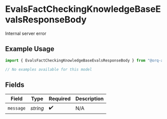 # EvalsFactCheckingKnowledgeBaseEvalsResponseBody

Internal server error

## Example Usage

```typescript
import { EvalsFactCheckingKnowledgeBaseEvalsResponseBody } from "@orq-ai/node/models/errors";

// No examples available for this model
```

## Fields

| Field              | Type               | Required           | Description        |
| ------------------ | ------------------ | ------------------ | ------------------ |
| `message`          | *string*           | :heavy_check_mark: | N/A                |